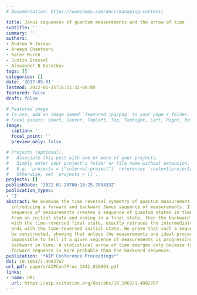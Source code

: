 ```yaml
---
# Documentation: https://wowchemy.com/docs/managing-content/

title: Janus sequences of quantum measurements and the arrow of time
subtitle: ''
summary: ''
authors:
- Andrew N Jordan
- Areeya Chantasri
- Kater Murch
- Justin Dressel
- Alexander N Korotkov
tags: []
categories: []
date: '2017-05-01'
lastmod: 2022-01-25T16:51:32-08:00
featured: false
draft: false

# Featured image
# To use, add an image named `featured.jpg/png` to your page's folder.
# Focal points: Smart, Center, TopLeft, Top, TopRight, Left, Right, BottomLeft, Bottom, BottomRight.
image:
  caption: ''
  focal_point: ''
  preview_only: false

# Projects (optional).
#   Associate this post with one or more of your projects.
#   Simply enter your project's folder or file name without extension.
#   E.g. `projects = ["internal-project"]` references `content/project/deep-learning/index.md`.
#   Otherwise, set `projects = []`.
projects: []
publishDate: '2022-01-28T00:18:25.708433Z'
publication_types:
- '2'
abstract: We examine the time reversal symmetry of quantum measurement sequences by
  introducing a forward and backward Janus sequence of measurements. If the forward
  sequence of measurements creates a sequence of quantum states in time, starting
  from an initial state and ending in a final state, then the backward sequence begins
  with the time-reversed final state, exactly retraces the intermediate states, and
  ends with the time-reversed initial state. We prove that such a sequence can always
  be constructed, showing that unless the measurements are ideal projections, it is
  impossible to tell if a given sequence of measurements is progressing forward or
  backward in time. A statistical arrow of time emerges only because typically the
  forward sequence is more probable than the backward sequence.
publication: '*AIP Conference Proceedings*'
doi: 10.1063/1.4982767
url_pdf: papers/AIPConfProc.1841.020003.pdf
links:
- name: URL
  url: https://aip.scitation.org/doi/abs/10.1063/1.4982767
---
```

